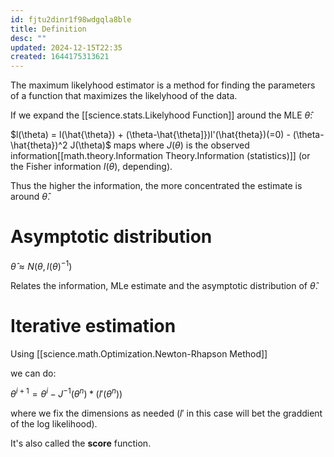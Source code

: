 ```yaml
---
id: fjtu2dinr1f98wdgqla8ble
title: Definition
desc: ""
updated: 2024-12-15T22:35
created: 1644175313621
---
```

The maximum likelyhood estimator is a method for finding the parameters of a function that maximizes the likelyhood of the data.

If we expand the [[science.stats.Likelyhood Function]] around the MLE $\hat{\theta}$:

$l(\theta) = l(\hat{\theta}) + (\theta-\hat{\theta]})l'(\hat{theta})(=0) - (\theta-\hat{theta})^2 J(\theta)$ maps
where $J(\theta)$ is the observed information[[math.theory.Information Theory.Information (statistics)]] (or the Fisher information $I(\theta)$, depending).

Thus the higher the information, the more concentrated the estimate is around $\hat{\theta}$.

# Asymptotic distribution

$\hat{\theta} \approx  N(\theta,I(\theta)^{-1})$

Relates the information, MLe estimate and the asymptotic distribution of $\hat{\theta}$.

# Iterative estimation

Using [[science.math.Optimization.Newton-Rhapson Method]]

we can do:

$\theta^{i+1} = \theta^{i}-J^{-1}(\theta^{n})*(l'(\theta^{n}))$

where we fix the dimensions as needed ($l'$ in this case will bet the graddient of the log likelihood). 

It's also called the **score** function.


